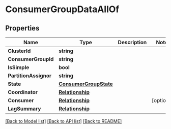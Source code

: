 # ConsumerGroupDataAllOf

## Properties

Name | Type | Description | Notes
------------ | ------------- | ------------- | -------------
**ClusterId** | **string** |  | 
**ConsumerGroupId** | **string** |  | 
**IsSimple** | **bool** |  | 
**PartitionAssignor** | **string** |  | 
**State** | [**ConsumerGroupState**](ConsumerGroupState.md) |  | 
**Coordinator** | [**Relationship**](Relationship.md) |  | 
**Consumer** | [**Relationship**](Relationship.md) |  | [optional] 
**LagSummary** | [**Relationship**](Relationship.md) |  | 

[[Back to Model list]](../README.md#documentation-for-models) [[Back to API list]](../README.md#documentation-for-api-endpoints) [[Back to README]](../README.md)


